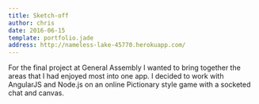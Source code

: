 ```yaml
---
title: Sketch-off
author: chris
date: 2016-06-15
template: portfolio.jade
address: http://nameless-lake-45770.herokuapp.com/
---
```


For the final project at General Assembly I wanted to bring together the areas that I had enjoyed most into one app. I decided to work with AngularJS and Node.js on an online Pictionary style game with a socketed chat and canvas.
